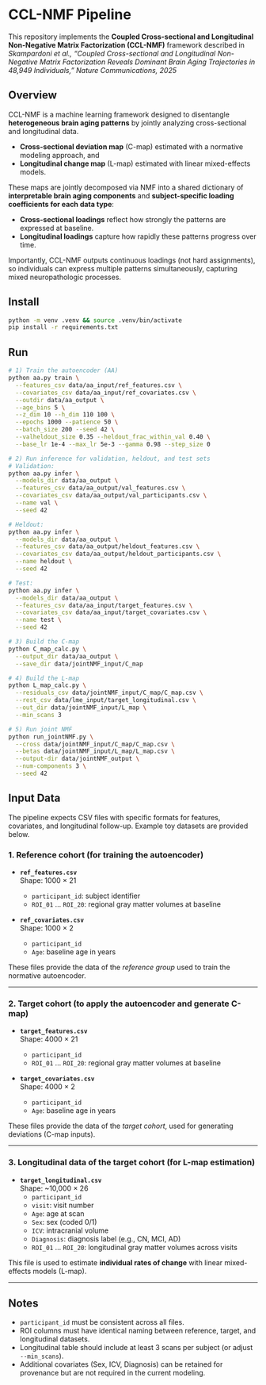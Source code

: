 # CCL-NMF Pipeline
This repository implements the **Coupled Cross-sectional and Longitudinal Non-Negative Matrix Factorization (CCL-NMF)** framework described in  
*Skampardoni et al., “Coupled Cross-sectional and Longitudinal Non-Negative Matrix Factorization Reveals Dominant Brain Aging Trajectories in 48,949 Individuals,” Nature Communications, 2025*

## Overview
CCL-NMF is a machine learning framework designed to disentangle **heterogeneous brain aging patterns** by jointly analyzing cross-sectional and longitudinal data.
- **Cross-sectional deviation map** (C-map) estimated with a normative modeling approach, and  
- **Longitudinal change map** (L-map) estimated with linear mixed-effects models.  

These maps are jointly decomposed via NMF into a shared dictionary of **interpretable brain aging components** and **subject-specific loading coefficients for each data type**:
- **Cross-sectional loadings** reflect how strongly the patterns are expressed at baseline.
- **Longitudinal loadings** capture how rapidly these patterns progress over time.

Importantly, CCL-NMF outputs continuous loadings (not hard assignments), so individuals
can express multiple patterns simultaneously, capturing mixed neuropathologic processes.


## Install
```bash
python -m venv .venv && source .venv/bin/activate
pip install -r requirements.txt
```

## Run
```bash
# 1) Train the autoencoder (AA)
python aa.py train \
  --features_csv data/aa_input/ref_features.csv \
  --covariates_csv data/aa_input/ref_covariates.csv \
  --outdir data/aa_output \
  --age_bins 5 \
  --z_dim 10 --h_dim 110 100 \
  --epochs 1000 --patience 50 \
  --batch_size 200 --seed 42 \
  --valheldout_size 0.35 --heldout_frac_within_val 0.40 \
  --base_lr 1e-4 --max_lr 5e-3 --gamma 0.98 --step_size 0

# 2) Run inference for validation, heldout, and test sets
# Validation:
python aa.py infer \
  --models_dir data/aa_output \
  --features_csv data/aa_output/val_features.csv \
  --covariates_csv data/aa_output/val_participants.csv \
  --name val \
  --seed 42

# Heldout:
python aa.py infer \
  --models_dir data/aa_output \
  --features_csv data/aa_output/heldout_features.csv \
  --covariates_csv data/aa_output/heldout_participants.csv \
  --name heldout \
  --seed 42

# Test:
python aa.py infer \
  --models_dir data/aa_output \
  --features_csv data/aa_input/target_features.csv \
  --covariates_csv data/aa_input/target_covariates.csv \
  --name test \
  --seed 42

# 3) Build the C-map
python C_map_calc.py \
  --output_dir data/aa_output \
  --save_dir data/jointNMF_input/C_map

# 4) Build the L-map
python L_map_calc.py \
  --residuals_csv data/jointNMF_input/C_map/C_map.csv \
  --rest_csv data/lme_input/target_longitudinal.csv \
  --out_dir data/jointNMF_input/L_map \
  --min_scans 3

# 5) Run joint NMF
python run_jointNMF.py \
  --cross data/jointNMF_input/C_map/C_map.csv \
  --betas data/jointNMF_input/L_map/L_map.csv \
  --output-dir data/jointNMF_output \
  --num-components 3 \
  --seed 42
```

## Input Data

The pipeline expects CSV files with specific formats for features, covariates, and longitudinal follow-up. Example toy datasets are provided below.

### 1. Reference cohort (for training the autoencoder)
- **`ref_features.csv`**  
  Shape: 1000 × 21  
  - `participant_id`: subject identifier  
  - `ROI_01` … `ROI_20`: regional gray matter volumes at baseline  

- **`ref_covariates.csv`**  
  Shape: 1000 × 2  
  - `participant_id`  
  - `Age`: baseline age in years  

These files provide the data of the *reference group* used to train the normative autoencoder.

---

### 2. Target cohort (to apply the autoencoder and generate C-map)
- **`target_features.csv`**  
  Shape: 4000 × 21  
  - `participant_id`  
  - `ROI_01` … `ROI_20`: regional gray matter volumes at baseline  

- **`target_covariates.csv`**  
  Shape: 4000 × 2  
  - `participant_id`  
  - `Age`: baseline age in years  

These files provide the data of the *target cohort*, used for generating deviations (C-map inputs).

---

### 3. Longitudinal data of the target cohort (for L-map estimation)
- **`target_longitudinal.csv`**  
  Shape: ~10,000 × 26  
  - `participant_id`  
  - `visit`: visit number  
  - `Age`: age at scan  
  - `Sex`: sex (coded 0/1)  
  - `ICV`: intracranial volume  
  - `Diagnosis`: diagnosis label (e.g., CN, MCI, AD)  
  - `ROI_01` … `ROI_20`: longitudinal gray matter volumes across visits  

This file is used to estimate **individual rates of change** with linear mixed-effects models (L-map).

---

## Notes
- `participant_id` must be consistent across all files.  
- ROI columns must have identical naming between reference, target, and longitudinal datasets.  
- Longitudinal table should include at least 3 scans per subject (or adjust `--min_scans`).  
- Additional covariates (Sex, ICV, Diagnosis) can be retained for provenance but are not required in the current modeling.  
